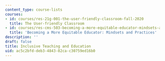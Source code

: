 ```yaml
---
content_type: course-lists
courses:
- id: courses/res-21g-001-the-user-friendly-classroom-fall-2020
  title: The User-friendly Classroom
- id: courses/res-cms-503-becoming-a-more-equitable-educator-mindsets-and-practices-spring-2020
  title: 'Becoming a More Equitable Educator: Mindsets and Practices'
description: ''
draft: false
title: Inclusive Teaching and Education
uid: ac5c2bfd-deb3-4843-82ca-c30759ed16b0
---
```

